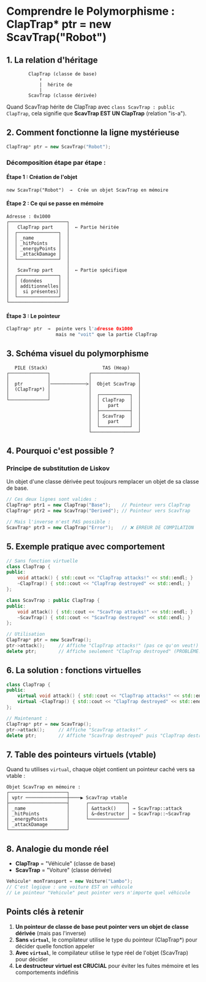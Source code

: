 # Comprendre le Polymorphisme : ClapTrap* ptr = new ScavTrap("Robot")

## 1. La relation d'héritage

```
        ClapTrap (classe de base)
            ↑
            |  hérite de
            |
        ScavTrap (classe dérivée)
```

Quand ScavTrap hérite de ClapTrap avec `class ScavTrap : public ClapTrap`, cela signifie que **ScavTrap EST UN ClapTrap** (relation "is-a").

## 2. Comment fonctionne la ligne mystérieuse

```cpp
ClapTrap* ptr = new ScavTrap("Robot");
```

### Décomposition étape par étape :

#### Étape 1 : Création de l'objet
```
new ScavTrap("Robot")  →  Crée un objet ScavTrap en mémoire
```

#### Étape 2 : Ce qui se passe en mémoire

```
Adresse : 0x1000
┌─────────────────────┐
│   ClapTrap part     │  ← Partie héritée
│  ┌───────────────┐  │
│  │ _name         │  │
│  │ _hitPoints    │  │
│  │ _energyPoints │  │
│  │ _attackDamage │  │
│  └───────────────┘  │
│                     │
│   ScavTrap part     │  ← Partie spécifique
│  ┌───────────────┐  │
│  │ (données      │  │
│  │ additionnelles│  │
│  │  si présentes)│  │
│  └───────────────┘  │
└─────────────────────┘
```

#### Étape 3 : Le pointeur
```cpp
ClapTrap* ptr  →  pointe vers l'adresse 0x1000
                  mais ne "voit" que la partie ClapTrap
```

## 3. Schéma visuel du polymorphisme

```
   PILE (Stack)                    TAS (Heap)
┌──────────────┐              ┌─────────────────┐
│              │              │                 │
│  ptr         │─────────────>│  Objet ScavTrap │
│  (ClapTrap*) │              │                 │
│              │              │  ┌───────────┐  │
└──────────────┘              │  │ ClapTrap  │  │
                              │  │   part    │  │
                              │  ├───────────┤  │
                              │  │ ScavTrap  │  │
                              │  │   part    │  │
                              │  └───────────┘  │
                              └─────────────────┘
```

## 4. Pourquoi c'est possible ?

### Principe de substitution de Liskov
Un objet d'une classe dérivée peut toujours remplacer un objet de sa classe de base.

```cpp
// Ces deux lignes sont valides :
ClapTrap* ptr1 = new ClapTrap("Base");    // Pointeur vers ClapTrap
ClapTrap* ptr2 = new ScavTrap("Derived"); // Pointeur vers ScavTrap

// Mais l'inverse n'est PAS possible :
ScavTrap* ptr3 = new ClapTrap("Error");   // ❌ ERREUR DE COMPILATION
```

## 5. Exemple pratique avec comportement

```cpp
// Sans fonction virtuelle
class ClapTrap {
public:
    void attack() { std::cout << "ClapTrap attacks!" << std::endl; }
    ~ClapTrap() { std::cout << "ClapTrap destroyed" << std::endl; }
};

class ScavTrap : public ClapTrap {
public:
    void attack() { std::cout << "ScavTrap attacks!" << std::endl; }
    ~ScavTrap() { std::cout << "ScavTrap destroyed" << std::endl; }
};

// Utilisation
ClapTrap* ptr = new ScavTrap();
ptr->attack();     // Affiche "ClapTrap attacks!" (pas ce qu'on veut!)
delete ptr;        // Affiche seulement "ClapTrap destroyed" (PROBLÈME!)
```

## 6. La solution : fonctions virtuelles

```cpp
class ClapTrap {
public:
    virtual void attack() { std::cout << "ClapTrap attacks!" << std::endl; }
    virtual ~ClapTrap() { std::cout << "ClapTrap destroyed" << std::endl; }
};

// Maintenant :
ClapTrap* ptr = new ScavTrap();
ptr->attack();     // Affiche "ScavTrap attacks!" ✓
delete ptr;        // Affiche "ScavTrap destroyed" puis "ClapTrap destroyed" ✓
```

## 7. Table des pointeurs virtuels (vtable)

Quand tu utilises `virtual`, chaque objet contient un pointeur caché vers sa vtable :

```
Objet ScavTrap en mémoire :
┌─────────────────────┐
│ vptr ───────────────┼────▶ ScavTrap vtable
├─────────────────────┤      ┌──────────────┐
│ _name               │      │ &attack()    │ → ScavTrap::attack
│ _hitPoints          │      │ &~destructor │ → ScavTrap::~ScavTrap
│ _energyPoints       │      └──────────────┘
│ _attackDamage       │
└─────────────────────┘
```

## 8. Analogie du monde réel

- **ClapTrap** = "Véhicule" (classe de base)
- **ScavTrap** = "Voiture" (classe dérivée)

```cpp
Vehicule* monTransport = new Voiture("Lambo");
// C'est logique : une voiture EST un véhicule
// Le pointeur "Vehicule" peut pointer vers n'importe quel véhicule
```

## Points clés à retenir

1. **Un pointeur de classe de base peut pointer vers un objet de classe dérivée** (mais pas l'inverse)
2. **Sans `virtual`**, le compilateur utilise le type du pointeur (ClapTrap*) pour décider quelle fonction appeler
3. **Avec `virtual`**, le compilateur utilise le type réel de l'objet (ScavTrap) pour décider
4. **Le destructeur virtuel est CRUCIAL** pour éviter les fuites mémoire et les comportements indéfinis
